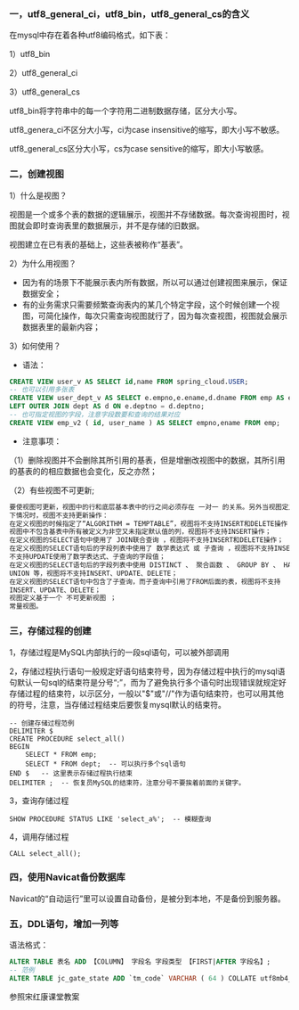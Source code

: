 ### 一，utf8_general_ci，utf8_bin，utf8_general_cs的含义

在mysql中存在着各种utf8编码格式，如下表：

1）utf8_bin

2）utf8_general_ci

3）utf8_general_cs

utf8_bin将字符串中的每一个字符用二进制数据存储，区分大小写。

utf8_genera_ci不区分大小写，ci为case insensitive的缩写，即大小写不敏感。

utf8_general_cs区分大小写，cs为case sensitive的缩写，即大小写敏感。

### 二，创建视图

1）什么是视图？

视图是一个或多个表的数据的逻辑展示，视图并不存储数据。每次查询视图时，视图就会即时查询表里的数据展示，并不是存储的旧数据。

视图建立在已有表的基础上，这些表被称作“基表”。

2）为什么用视图？

- 因为有的场景下不能展示表内所有数据，所以可以通过创建视图来展示，保证数据安全；
- 有的业务需求只需要频繁查询表内的某几个特定字段，这个时候创建一个视图，可简化操作，每次只需查询视图就行了，因为每次查视图，视图就会展示数据表里的最新内容；

3）如何使用？

- 语法：

```sql
CREATE VIEW user_v AS SELECT id,name FROM spring_cloud.USER; 
-- 也可以引用多张表
CREATE VIEW user_dept_v AS SELECT e.empno,e.ename,d.dname FROM emp AS e
LEFT OUTER JOIN dept AS d ON e.deptno = d.deptno;
-- 也可指定视图的字段，注意字段数要和查询的结果对应
CREATE VIEW emp_v2 ( id, user_name ) AS SELECT empno,ename FROM emp;
```

- 注意事项：

（1）删除视图并不会删除其所引用的基表，但是增删改视图中的数据，其所引用的基表的的相应数据也会变化，反之亦然；

（2）有些视图不可更新;

```txt
要使视图可更新，视图中的行和底层基本表中的行之间必须存在 一对一 的关系。另外当视图定义出现如 
下情况时，视图不支持更新操作： 
在定义视图的时候指定了“ALGORITHM = TEMPTABLE”，视图将不支持INSERT和DELETE操作； 
视图中不包含基表中所有被定义为非空又未指定默认值的列，视图将不支持INSERT操作； 
在定义视图的SELECT语句中使用了 JOIN联合查询 ，视图将不支持INSERT和DELETE操作； 
在定义视图的SELECT语句后的字段列表中使用了 数学表达式 或 子查询 ，视图将不支持INSERT，也 
不支持UPDATE使用了数学表达式、子查询的字段值； 
在定义视图的SELECT语句后的字段列表中使用 DISTINCT 、 聚合函数 、 GROUP BY 、 HAVING 、 
UNION 等，视图将不支持INSERT、UPDATE、DELETE； 
在定义视图的SELECT语句中包含了子查询，而子查询中引用了FROM后面的表，视图将不支持 
INSERT、UPDATE、DELETE； 
视图定义基于一个 不可更新视图 ； 
常量视图。
```

### 三，存储过程的创建

1，存储过程是MySQL内部执行的一段sql语句，可以被外部调用

2，存储过程执行语句一般规定好语句结束符号，因为存储过程中执行的mysql语句默认一句sql的结束符是分号“;”，而为了避免执行多个语句时出现错误就规定好存储过程的结束符，以示区分，一般以"$"或"//"作为语句结束符，也可以用其他的符号，注意，当存储过程结束后要恢复mysql默认的结束符。

```mysql
-- 创建存储过程范例
DELIMITER $
CREATE PROCEDURE select_all()
BEGIN 
	SELECT * FROM emp;
	SELECT * FROM dept;  -- 可以执行多个sql语句
END $   -- 这里表示存储过程执行结束
DELIMITER ;  -- 恢复员MySQL的结束符，注意分号不要挨着前面的关键字。
```

3，查询存储过程

```mysql
SHOW PROCEDURE STATUS LIKE 'select_a%';  -- 模糊查询
```

4，调用存储过程

```mysql
CALL select_all();
```

### 四，使用Navicat备份数据库

Navicat的“自动运行”里可以设置自动备份，是被分到本地，不是备份到服务器。

### 五，DDL语句，增加一列等

语法格式：

```sql
ALTER TABLE 表名 ADD 【COLUMN】 字段名 字段类型 【FIRST|AFTER 字段名】;
-- 范例
ALTER TABLE jc_gate_state ADD `tm_code` VARCHAR ( 64 ) COLLATE utf8mb4_general_ci DEFAULT NULL COMMENT '提煤单编号';
```

参照宋红康课堂教案